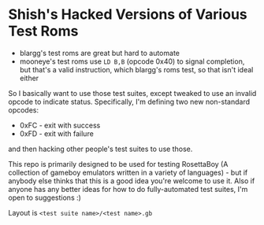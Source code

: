 Shish's Hacked Versions of Various Test Roms
============================================

- blargg's test roms are great but hard to automate
- mooneye's test roms use `LD B,B` (opcode 0x40) to signal completion, but
  that's a valid instruction, which blargg's roms test, so that isn't ideal
  either

So I basically want to use those test suites, except tweaked to use an
invalid opcode to indicate status. Specifically, I'm defining two new
non-standard opcodes:

- 0xFC - exit with success
- 0xFD - exit with failure

and then hacking other people's test suites to use those.

This repo is primarily designed to be used for testing RosettaBoy (A collection
of gameboy emulators written in a variety of languages) - but if anybody else
thinks that this is a good idea you're welcome to use it. Also if anyone has
any better ideas for how to do fully-automated test suites, I'm open to
suggestions :)

Layout is `<test suite name>/<test name>.gb`
